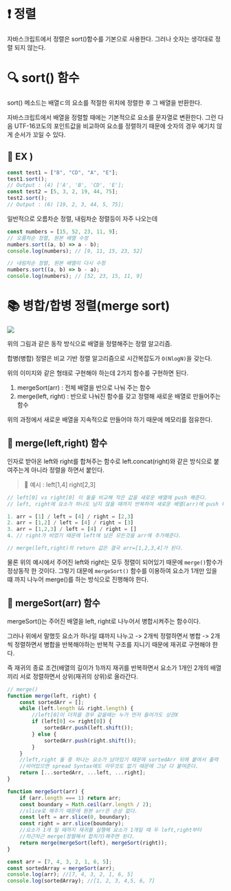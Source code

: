 # ❗️ 정렬

자바스크립트에서 정렬은 sort()함수를 기본으로 사용한다. 그러나 숫자는 생각대로 정렬 되지 않는다.

# 🔍 sort() 함수

sort() 메소드는 배열ㄷ의 요소를 적절한 위치에 정렬한 후 그 배열을 반환한다.

자바스크립트에서 배열을 정렬할 때에는 기본적으로 요소를 문자열로 변환한다. 그런 다음 UTF-16코도의 포인트값을 비교하여 요소를 정렬하기 때문에 숫자의 경우 예기치 않게 순서가 꼬일 수 있다.

## 📝 EX )

```js
const test1 = ["B", "CD", "A", "E"];
test1.sort();
// Output : (4) ['A', 'B', 'CD', 'E'];
const test2 = [5, 3, 2, 19, 44, 75];
test2.sort();
// Output : (6) [19, 2, 3, 44, 5, 75];
```

일반적으로 오름차순 정렬, 내림차순 정렬등이 자주 나오는데

```js
const numbers = [15, 52, 23, 11, 9];
// 오름차순 정렬, 원본 배열 수정
numbers.sort((a, b) => a - b);
console.log(numbers); // [9, 11, 15, 23, 52]

// 내림차순 정렬, 원본 배열이 다시 수정
numbers.sort((a, b) => b - a);
console.log(numbers); // [52, 23, 15, 11, 9]
```

# 📚 병합/합병 정렬(merge sort)

<img src="https://upload.wikimedia.org/wikipedia/commons/thumb/c/cc/Merge-sort-example-300px.gif/220px-Merge-sort-example-300px.gif">

위의 그림과 같은 동작 방식으로 배열을 정렬해주는 정렬 알고리즘.

합병(병합) 정렬은 비교 기반 정렬 알고리즘으로 시간복잡도가 `O(NlogN)`을 갖는다.

위의 이미지와 같은 형태로 구현해야 하는데 2가지 함수를 구현하면 된다.

1. mergeSort(arr) : 전체 배열을 반으로 나눠 주는 함수
2. merge(left, right) : 반으로 나눠진 함수를 갖고 정렬해 새로운 배열로 만들어주는 함수

위의 과정에서 새로운 배열을 지속적으로 만들어야 하기 때문에 메모리를 점유한다.

## 📗 merge(left,right) 함수

인자로 받아온 left와 right를 합쳐주는 함수로 left.concat(right)와 같은 방식으로 붙여주는게 아니라 정렬을 하면서 붙인다.

> 📝 예시 : left[1,4] right[2,3]

```js
// left[0] vs right[0] 이 둘을 비교해 작은 값을 새로운 배열에 push 해준다.
// left, right에 요소가 하나도 남지 않을 때까지 반복하여 새로운 배열(arr)에 push 해준다.

1. arr = [1] / left = [4] / right = [2,3]
2. arr = [1,2] / left = [4] / right = [3]
3. arr = [1,2,3] / left = [4] / right = []
4. // right가 비었기 때문에 left에 남은 모든것을 arr에 추가해준다.

// merge(left,right)의 return 값은 결국 arr=[1,2,3,4]가 된다.
```

물론 위의 예시에서 주어진 left와 right는 모두 정렬이 되어있기 때문에 `merge()`함수가 정상동작 한 것이다. 그렇기 대문에 `mergeSort()` 함수를 이용하여 요소가 1개만 있을 떄 까지 나누어 merge()를 하는 방식으로 진행해야 한다.

## 📕 mergeSort(arr) 함수

mergeSort()는 주어진 배열을 left, right로 나누어서 병합시켜주는 함수이다.

그러나 위에서 말했듯 요소가 하나일 떄까지 나누고 -> 2개씩 정렬하면서 병합 -> 2개씩 정렬하면서 병합을 반복해야하는 반복적 구조를 지니기 때문에 재귀로 구현해야 한다.

즉 재귀의 종료 조건(배열의 길이가 1)까지 재귀를 반복하면서 요소가 1개인 2개의 배열끼리 서로 정렬하면서 상위(재귀의 상위)로 올라간다.

```js
// merge()
function merge(left, right) {
    const sortedArr = [];
    while (left.length && right.length) {
        //left[0]이 더작을 경우 같을때는 누가 먼저 들어가도 상관X
        if (left[0] <= right[0]) {
            sortedArr.push(left.shift());
        } else {
            sortedArr.push(right.shift());
        }
    }
    //left,right 둘 중 하나는 요소가 남아있기 때문에 sortedArr 뒤에 붙여서 출력
    //비어있으면 spread Syntax에도 아무것도 없기 때문에 그냥 다 붙여준다.
    return [...sortedArr, ...left, ...right];
}

function mergeSort(arr) {
    if (arr.length === 1) return arr;
    const boundary = Math.ceil(arr.length / 2);
    //slice로 해주기 때문에 원본 arr은 손상 없다.
    const left = arr.slice(0, boundary);
    const right = arr.slice(boundary);
    //요소가 1개 일 때까지 재귀를 실행해 요소가 1개일 때 두 left,right부터
    //차근차근 merge(정렬해서 합치기)해주면 된다.
    return merge(mergeSort(left), mergeSort(right));
}

const arr = [7, 4, 3, 2, 1, 6, 5];
const sortedArray = mergeSort(arr);
console.log(arr); //[7, 4, 3, 2, 1, 6, 5]
console.log(sortedArray); //[1, 2, 3, 4,5, 6, 7]
```
